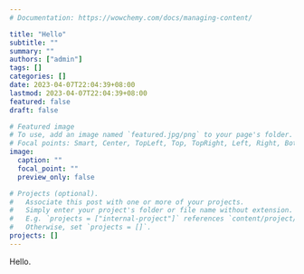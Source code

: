 ```yaml
---
# Documentation: https://wowchemy.com/docs/managing-content/

title: "Hello"
subtitle: ""
summary: ""
authors: ["admin"]
tags: []
categories: []
date: 2023-04-07T22:04:39+08:00
lastmod: 2023-04-07T22:04:39+08:00
featured: false
draft: false

# Featured image
# To use, add an image named `featured.jpg/png` to your page's folder.
# Focal points: Smart, Center, TopLeft, Top, TopRight, Left, Right, BottomLeft, Bottom, BottomRight.
image:
  caption: ""
  focal_point: ""
  preview_only: false

# Projects (optional).
#   Associate this post with one or more of your projects.
#   Simply enter your project's folder or file name without extension.
#   E.g. `projects = ["internal-project"]` references `content/project/deep-learning/index.md`.
#   Otherwise, set `projects = []`.
projects: []
---
```


Hello.

